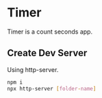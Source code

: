 # Timer

Timer is a count seconds app.

## Create Dev Server

Using http-server.

```bash
npm i 
npx http-server [folder-name]
```